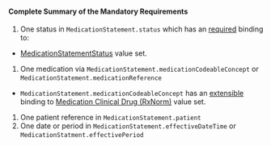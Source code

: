 #### Complete Summary of the Mandatory Requirements


1.  One status in `MedicationStatement.status` which has an [required](http://hl7-fhir.github.io/terminologies.html#required) binding to:
-   [MedicationStatementStatus] value set.
1.  One medication via `MedicationStatement.medicationCodeableConcept` or `MedicationStatement.medicationReference`   
-  `MedicationStatement.medicationCodeableConcept` has an [extensible](http://hl7-fhir.github.io/terminologies.html#extensible) binding to [Medication Clinical Drug (RxNorm)] value set.
1.  One patient reference in `MedicationStatement.patient`
1.  One date or period in `MedicationStatement.effectiveDateTime` or `MedicationStatment.effectivePeriod`


  [Medication Clinical Drug (RxNorm)]: valueset-daf-medication-codes.html
  [MedicationOrderStatus]: http://hl7-fhir.github.io/valueset-medication-order-status.html
[MedicationStatementStatus]: http://hl7-fhir.github.io/valueset-medication-statement-status.html


